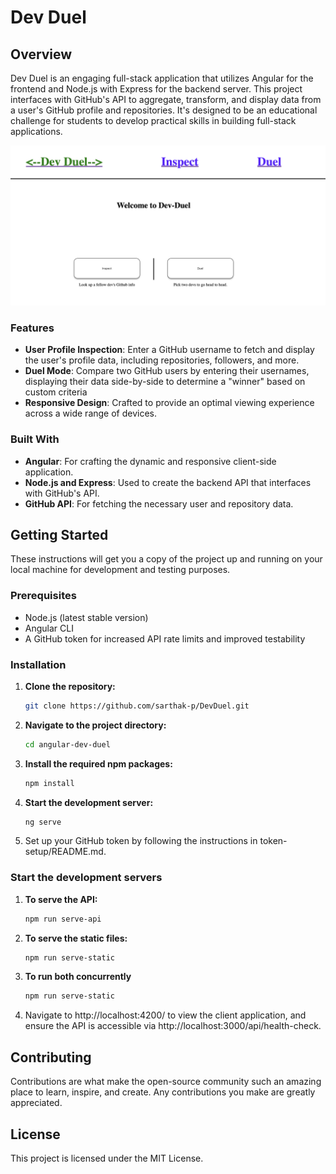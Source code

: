 # Dev Duel

## Overview

Dev Duel is an engaging full-stack application that utilizes Angular for the frontend and Node.js with Express for the backend server. This project interfaces with GitHub's API to aggregate, transform, and display data from a user's GitHub profile and repositories. It's designed to be an educational challenge for students to develop practical skills in building full-stack applications.

![Game Interface](images/devduel.png)

### Features

- **User Profile Inspection**: Enter a GitHub username to fetch and display the user's profile data, including repositories, followers, and more.
- **Duel Mode**: Compare two GitHub users by entering their usernames, displaying their data side-by-side to determine a "winner" based on custom criteria
- **Responsive Design**: Crafted to provide an optimal viewing experience across a wide range of devices.

### Built With

- **Angular**: For crafting the dynamic and responsive client-side application.
- **Node.js and Express**: Used to create the backend API that interfaces with GitHub's API.
- **GitHub API**: For fetching the necessary user and repository data.

## Getting Started

These instructions will get you a copy of the project up and running on your local machine for development and testing purposes.

### Prerequisites

- Node.js (latest stable version)
- Angular CLI
- A GitHub token for increased API rate limits and improved testability

### Installation

1. **Clone the repository:**

   ```bash
   git clone https://github.com/sarthak-p/DevDuel.git
   ```

2. **Navigate to the project directory:**

   ```bash
   cd angular-dev-duel
   ```

3. **Install the required npm packages:**

   ```bash
   npm install
   ```

4. **Start the development server:**
   ```bash
   ng serve
   ```

5. Set up your GitHub token by following the instructions in token-setup/README.md.

### Start the development servers

1. **To serve the API:**

   ```bash
   npm run serve-api
   ```

2. **To serve the static files:**

   ```bash
   npm run serve-static
   ```

3. **To run both concurrently**

   ```bash
   npm run serve-static
   ```

4. Navigate to http://localhost:4200/ to view the client application, and ensure the API is accessible via http://localhost:3000/api/health-check.

## Contributing

Contributions are what make the open-source community such an amazing place to learn, inspire, and create. Any contributions you make are greatly appreciated.

## License

This project is licensed under the MIT License.
